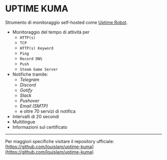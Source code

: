 # UPTIME KUMA

Strumento di monitoraggio self-hosted come [Uptime Robot](https://uptimerobot.com/).

- Monitoraggio del tempo di attività per 
    - `HTTP(s)`
    - `TCP`
    - `HTTP(s) Keyword`
    - `Ping`
    - `Record DNS`
    - `Push`
    - `Steam Game Server`
- Notifiche tramite:
    - *Telegram*
    - *Discord*
    - *Gotify*
    - *Slack*
    - *Pushover*
    - *Email (SMTP)*
    - e oltre 70 servizi di notifica
- Intervalli di 20 secondi
- Multilingue
- Informazioni sul certificato

---
Per maggiori specifiche visitare il repository ufficiale:
[https://github.com/louislam/uptime-kuma](https://github.com/louislam/uptime-kuma)